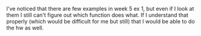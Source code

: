 I've noticed that there are few examples in week 5 ex 1, but even if I look at them I still can't figure out which function does what. If I understand that properly (which would be difficult for me but still) that I would be able to do the hw as well.